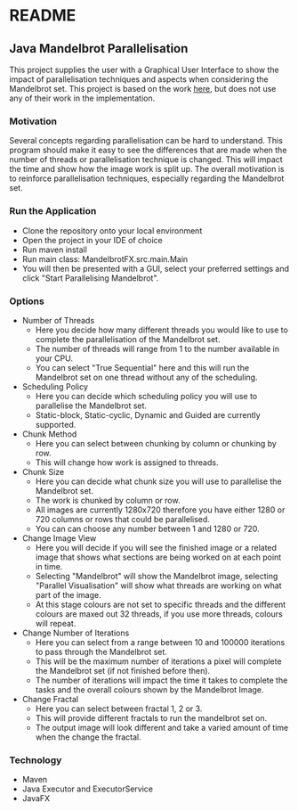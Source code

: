 # README
## Java Mandelbrot Parallelisation
This project supplies the user with a Graphical User Interface to show the impact of parallelisation techniques and aspects when considering the Mandelbrot set. This project is based on the work [here](https://math.hws.edu/eck/js/mandelbrot/java/MB-java.html), but does not use any of their work in the implementation.  
### Motivation
Several concepts regarding parallelisation can be hard to understand. This program should make it easy to see the differences that are made when the number of threads or parallelisation technique is changed. This will impact the time and show how the image work is split up. The overall motivation is to reinforce parallelisation techniques, especially regarding the Mandelbrot set.  
### Run the Application
* Clone the repository onto your local environment
* Open the project in your IDE of choice
* Run maven install
* Run main class: MandelbrotFX.src.main.Main
* You will then be presented with a GUI, select your preferred settings and click "Start Parallelising Mandelbrot".  
### Options
* Number of Threads  
    * Here you decide how many different threads you would like to use to complete the parallelisation of the Mandelbrot set.  
    * The number of threads will range from 1 to the number available in your CPU.  
    * You can select "True Sequential" here and this will run the Mandelbrot set on one thread without any of the scheduling.  
* Scheduling Policy
    * Here you can decide which scheduling policy you will use to parallelise the Mandelbrot set.
    * Static-block, Static-cyclic, Dynamic and Guided are currently supported.
* Chunk Method
    * Here you can select between chunking by column or chunking by row.
    * This will change how work is assigned to threads.
* Chunk Size
    * Here you can decide what chunk size you will use to parallelise the Mandelbrot set.
    * The work is chunked by column or row.
    * All images are currently 1280x720 therefore you have either 1280 or 720 columns or rows that could be parallelised.
    * You can can choose any number between 1 and 1280 or 720.
* Change Image View
    * Here you will decide if you will see the finished image or a related image that shows what sections are being worked on at each point in time.
    * Selecting "Mandelbrot" will show the Mandelbrot image, selecting "Parallel Visualisation" will show what threads are working on what part of the image.
    * At this stage colours are not set to specific threads and the different colours are maxed out 32 threads, if you use more threads, colours will repeat.
* Change Number of Iterations
    * Here you can select from a range between 10 and 100000 iterations to pass through the Mandelbrot set.
    * This will be the maximum number of iterations a pixel will complete the Mandelbrot set (if not finished before then).
    * The number of iterations will impact the time it takes to complete the tasks and the overall colours shown by the Mandelbrot Image.
* Change Fractal
    * Here you can select between fractal 1, 2 or 3.
    * This will provide different fractals to run the mandelbrot set on.
    * The output image will look different and take a varied amount of time when the change the fractal.

### Technology
* Maven
* Java Executor and ExecutorService
* JavaFX